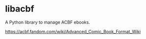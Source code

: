 # libacbf
A Python library to manage ACBF ebooks.

https://acbf.fandom.com/wiki/Advanced_Comic_Book_Format_Wiki
